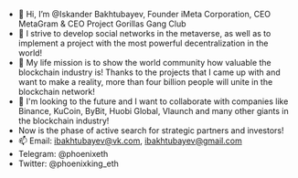 - 👋 Hi, I’m @Iskander Bakhtubayev, Founder iMeta Corporation, CEO MetaGram & CEO Project Gorillas Gang Club
- 👀 I strive to develop social networks in the metaverse, as well as to implement a project with the most powerful decentralization in the world!
- 🌱 My life mission is to show the world community how valuable the blockchain industry is! Thanks to the projects that I came up with and want to 
make a reality, more than four billion people will unite in the blockchain network!
- 💞️ I'm looking to the future and I want to collaborate with companies like Binance, KuCoin, ByBit, Huobi Global, Vlaunch and many other giants in 
the blockchain industry!
- Now is the phase of active search for strategic partners and investors!
- 📫 Email: ibakhtubayev@vk.com, ibakhtubayev@gmail.com
- Telegram: @phoenixeth
- Twitter: @phoenixking_eth

<!---
ProjectGorillasGangClub/ProjectGorillasGangClub is a ✨ special ✨ repository because its `README.md` (this file) appears on your GitHub profile.
You can click the Preview link to take a look at your changes.
--->
